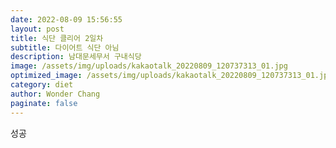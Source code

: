 ```yaml
---
date: 2022-08-09 15:56:55
layout: post
title: 식단 클리어 2일차
subtitle: 다이어트 식단 아님
description: 남대문세무서 구내식당
image: /assets/img/uploads/kakaotalk_20220809_120737313_01.jpg
optimized_image: /assets/img/uploads/kakaotalk_20220809_120737313_01.jpg
category: diet
author: Wonder Chang
paginate: false
---
```

성공